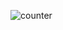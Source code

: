 ![counter](https://github.com/SarfarazQadir/Increament_and_Decreamnet-Javascript/assets/144503703/7a5842e1-5b44-4419-b567-162d328bb75a)
